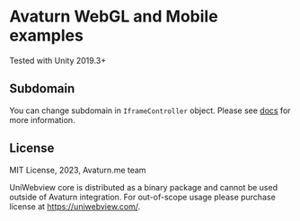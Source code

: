 # Avaturn WebGL and Mobile examples

Tested with Unity 2019.3+

## Subdomain 

You can change subdomain in `IframeController` object. Please see [docs](https://docs.avaturn.me) for more information.

## License

MIT License, 2023, Avaturn.me team

UniWebview core is distributed as a binary package and cannot be used outside of Avaturn integration. For out-of-scope usage please purchase license at https://uniwebview.com/.